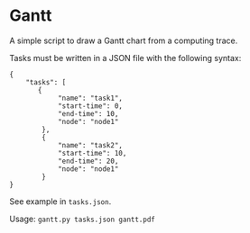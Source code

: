 # Gantt

A simple script to draw a Gantt chart from a computing trace.

Tasks must be written in a JSON file with the following syntax:
```
{
    "tasks": [
       {
            "name": "task1",
            "start-time": 0,
            "end-time": 10,
            "node": "node1"
        },
        {
            "name": "task2",
            "start-time": 10,
            "end-time": 20,
            "node": "node1"
        }
}
```

See example in `tasks.json`.

Usage: `gantt.py tasks.json gantt.pdf`
